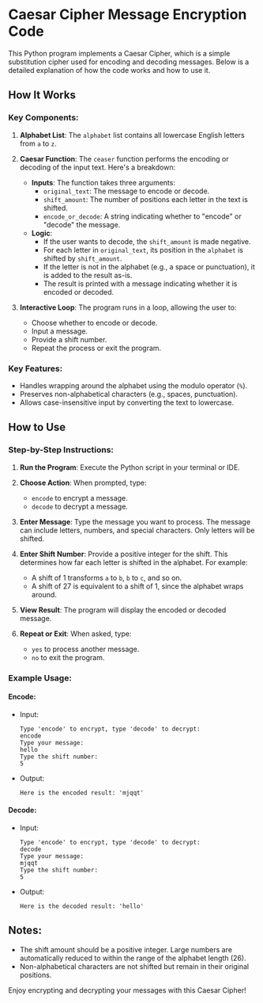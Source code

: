 # Caesar Cipher Message Encryption Code

This Python program implements a Caesar Cipher, which is a simple substitution cipher used for encoding and decoding messages. Below is a detailed explanation of how the code works and how to use it.

## How It Works

### Key Components:
1. **Alphabet List**: The `alphabet` list contains all lowercase English letters from `a` to `z`.

2. **Caesar Function**: The `ceaser` function performs the encoding or decoding of the input text. Here's a breakdown:
    - **Inputs**: The function takes three arguments:
      - `original_text`: The message to encode or decode.
      - `shift_amount`: The number of positions each letter in the text is shifted.
      - `encode_or_decode`: A string indicating whether to "encode" or "decode" the message.
    - **Logic**:
      - If the user wants to decode, the `shift_amount` is made negative.
      - For each letter in `original_text`, its position in the `alphabet` is shifted by `shift_amount`.
      - If the letter is not in the alphabet (e.g., a space or punctuation), it is added to the result as-is.
      - The result is printed with a message indicating whether it is encoded or decoded.

3. **Interactive Loop**: The program runs in a loop, allowing the user to:
    - Choose whether to encode or decode.
    - Input a message.
    - Provide a shift number.
    - Repeat the process or exit the program.

### Key Features:
- Handles wrapping around the alphabet using the modulo operator (`%`).
- Preserves non-alphabetical characters (e.g., spaces, punctuation).
- Allows case-insensitive input by converting the text to lowercase.

## How to Use

### Step-by-Step Instructions:
1. **Run the Program**: Execute the Python script in your terminal or IDE.

2. **Choose Action**: When prompted, type:
    - `encode` to encrypt a message.
    - `decode` to decrypt a message.

3. **Enter Message**: Type the message you want to process. The message can include letters, numbers, and special characters. Only letters will be shifted.

4. **Enter Shift Number**: Provide a positive integer for the shift. This determines how far each letter is shifted in the alphabet. For example:
    - A shift of 1 transforms `a` to `b`, `b` to `c`, and so on.
    - A shift of 27 is equivalent to a shift of 1, since the alphabet wraps around.

5. **View Result**: The program will display the encoded or decoded message.

6. **Repeat or Exit**: When asked, type:
    - `yes` to process another message.
    - `no` to exit the program.

### Example Usage:
#### Encode:
- Input:
  ```
  Type 'encode' to encrypt, type 'decode' to decrypt:
  encode
  Type your message:
  hello
  Type the shift number:
  5
  ```
- Output:
  ```
  Here is the encoded result: 'mjqqt'
  ```

#### Decode:
- Input:
  ```
  Type 'encode' to encrypt, type 'decode' to decrypt:
  decode
  Type your message:
  mjqqt
  Type the shift number:
  5
  ```
- Output:
  ```
  Here is the decoded result: 'hello'
  ```

## Notes:
- The shift amount should be a positive integer. Large numbers are automatically reduced to within the range of the alphabet length (26).
- Non-alphabetical characters are not shifted but remain in their original positions.

Enjoy encrypting and decrypting your messages with this Caesar Cipher!
